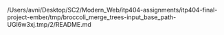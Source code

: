 /Users/avni/Desktop/SC2/Modern_Web/itp404-assignments/itp404-final-project-ember/tmp/broccoli_merge_trees-input_base_path-UGI6w3xj.tmp/2/README.md